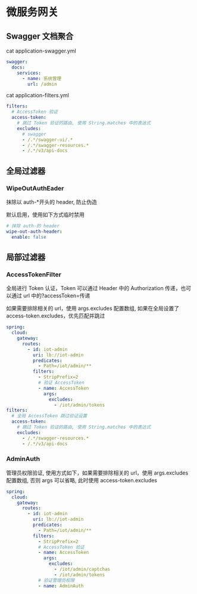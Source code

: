 # 微服务网关

## Swagger 文档聚合

cat application-swagger.yml

```yaml
swagger:
  docs:
    services:
      - name: 系统管理
        url: /admin
```

cat application-filters.yml

```yaml
filters:
  # AccessToken 验证
  access-token:
    # 跳过 Token 验证的路由, 使用 String.matches 中的表达式
    excludes:
      # swagger
      - /.*/swagger-ui/.*
      - /.*/swagger-resources.*
      - /.*/v3/api-docs
```

## 全局过滤器

### WipeOutAuthEader

抹除以 auth-\*开头的 header, 防止伪造

默认启用，使用如下方式临时禁用

```yaml
# 抹除 auth-的 header
wipe-out-auth-header:
  enable: false
```

## 局部过滤器

### AccessTokenFilter

全局进行 Token 认证，Token 可以通过 Header 中的 Authorization 传递，也可以通过 url 中的?accessToken=传递

如果需要排除相关的 url，使用 args.excludes 配置数组, 如果在全局设置了 access-token.excludes，优先匹配并跳过

```yaml
spring:
  cloud:
    gateway:
      routes:
        - id: iot-admin
          uri: lb://iot-admin
          predicates:
            - Path=/iot/admin/**
          filters:
            - StripPrefix=2
            # 验证 AccessToken
            - name: AccessToken
              args:
                excludes:
                  - /iot/admin/tokens
filters:
  # 全局 AccessToken 跳过验证设置
  access-token:
    # 跳过 Token 验证的路由, 使用 String.matches 中的表达式
    excludes:
      - /.*/swagger-resources.*
      - /.*/v3/api-docs
```

### AdminAuth

管理员权限验证, 使用方式如下，如果需要排除相关的 url，使用 args.excludes 配置数组, 否则 args 可以省略, 此时使用 access-token.excludes

```yaml
spring:
  cloud:
    gateway:
      routes:
        - id: iot-admin
          uri: lb://iot-admin
          predicates:
            - Path=/iot/admin/**
          filters:
            - StripPrefix=2
            # AccessToken 验证
            - name: AccessToken
              args:
                excludes:
                  - /iot/admin/captchas
                  - /iot/admin/tokens
            # 验证管理员权限
            - name: AdminAuth
```